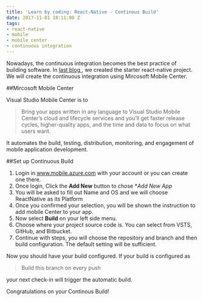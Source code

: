 ```yaml
---
title: 'Learn by coding: React-Native - Continous Build'
date: 2017-11-01 18:11:00 Z
tags:
- react-native
- mobile
- mobile center
- continuous integration
---
```


Nowadays, the continuous integration becomes the best practice of building software. In [last blog ](https://www.zhresearches.com/2017/10/31/learn-by-coding-react-native-setting-up.html), we created the starter react-native project. We will create the continuous integration using Mircosoft Mobile Center.
<!--more-->
##Mircosoft Mobile Center

Visual Studio Mobile Center is to

> Bring your apps written in any language to Visual Studio Mobile Center’s cloud and lifecycle services and you’ll get faster release cycles, higher-quality apps, and the time and data to focus on what users want.

It automates the build, testing, distribution, monitoring, and engagement of mobile application development. 

##Set up Continuous Build

1. Login in www.mobile.azure.com with your account or you can create one there.
2. Once login, Click the **Add New** button to chose **Add New App*
3. You will be asked to fill out Name and OS and we will choose ReactNative as its Platform
4. Once you confirmed your selection, you will be shown the instruction to add mobile Center to your app.
5. Now select **Build** on your left side menu.
6. Choose where your project source code is. You can select from VSTS, GitHub, and Bitbucket.
7. Continue with steps, you will choose the repository and branch and then build configuration. The default setting will be sufficient.

Now you should have your build configured. If your build is configured as 
>Build this branch on every push

your next check-in will trigger the automatic build. 

Congratulations on your Continous Build!